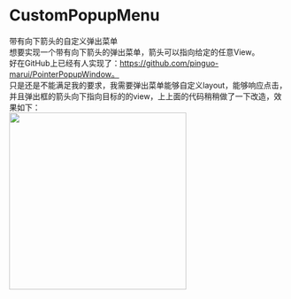 # CustomPopupMenu
带有向下箭头的自定义弹出菜单<br/>
想要实现一个带有向下箭头的弹出菜单，箭头可以指向给定的任意View。<br/>
好在GitHub上已经有人实现了：https://github.com/pinguo-marui/PointerPopupWindow。<br/>
只是还是不能满足我的要求，我需要弹出菜单能够自定义layout，能够响应点击，并且弹出框的箭头向下指向目标的的view，上上面的代码稍稍做了一下改造，效果如下：<br/>
<img src="ppw-sample/screenshot/custom_poupmenu.gif" width="320px"/>

